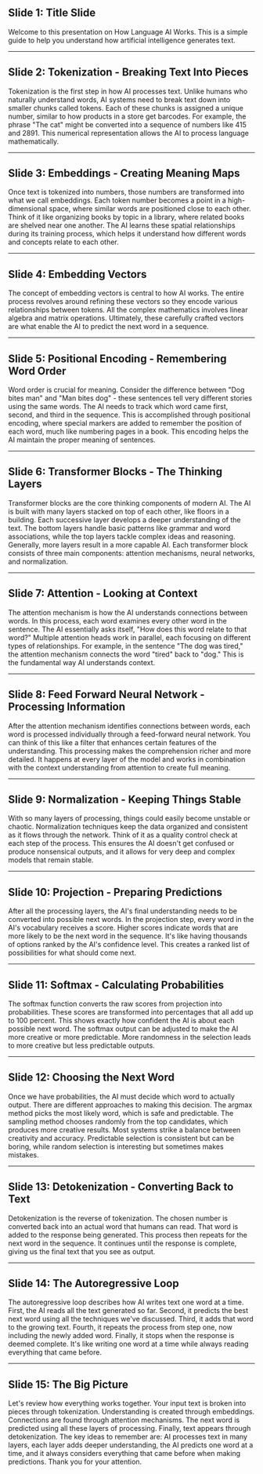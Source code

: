 
## Slide 1: Title Slide
Welcome to this presentation on How Language AI Works. This is a simple guide to help you understand how artificial intelligence generates text.
     

---

## Slide 2: Tokenization - Breaking Text Into Pieces
Tokenization is the first step in how AI processes text. Unlike humans who naturally understand words, AI systems need to break text down into smaller chunks called tokens. Each of these chunks is assigned a unique number, similar to how products in a store get barcodes. For example, the phrase "The cat" might be converted into a sequence of numbers like 415 and 2891. This numerical representation allows the AI to process language mathematically.
     

---

## Slide 3: Embeddings - Creating Meaning Maps
Once text is tokenized into numbers, those numbers are transformed into what we call embeddings. Each token number becomes a point in a high-dimensional space, where similar words are positioned close to each other. Think of it like organizing books by topic in a library, where related books are shelved near one another. The AI learns these spatial relationships during its training process, which helps it understand how different words and concepts relate to each other.
     

---

## Slide 4: Embedding Vectors
The concept of embedding vectors is central to how AI works. The entire process revolves around refining these vectors so they encode various relationships between tokens. All the complex mathematics involves linear algebra and matrix operations. Ultimately, these carefully crafted vectors are what enable the AI to predict the next word in a sequence.
     

---

## Slide 5: Positional Encoding - Remembering Word Order
Word order is crucial for meaning. Consider the difference between "Dog bites man" and "Man bites dog" - these sentences tell very different stories using the same words. The AI needs to track which word came first, second, and third in the sequence. This is accomplished through positional encoding, where special markers are added to remember the position of each word, much like numbering pages in a book. This encoding helps the AI maintain the proper meaning of sentences.
     

---

## Slide 6: Transformer Blocks - The Thinking Layers
Transformer blocks are the core thinking components of modern AI. The AI is built with many layers stacked on top of each other, like floors in a building. Each successive layer develops a deeper understanding of the text. The bottom layers handle basic patterns like grammar and word associations, while the top layers tackle complex ideas and reasoning. Generally, more layers result in a more capable AI. Each transformer block consists of three main components: attention mechanisms, neural networks, and normalization.
     

---

## Slide 7: Attention - Looking at Context
The attention mechanism is how the AI understands connections between words. In this process, each word examines every other word in the sentence. The AI essentially asks itself, "How does this word relate to that word?" Multiple attention heads work in parallel, each focusing on different types of relationships. For example, in the sentence "The dog was tired," the attention mechanism connects the word "tired" back to "dog." This is the fundamental way AI understands context.
     

---

## Slide 8: Feed Forward Neural Network - Processing Information
After the attention mechanism identifies connections between words, each word is processed individually through a feed-forward neural network. You can think of this like a filter that enhances certain features of the understanding. This processing makes the comprehension richer and more detailed. It happens at every layer of the model and works in combination with the context understanding from attention to create full meaning.
     

---

## Slide 9: Normalization - Keeping Things Stable
With so many layers of processing, things could easily become unstable or chaotic. Normalization techniques keep the data organized and consistent as it flows through the network. Think of it as a quality control check at each step of the process. This ensures the AI doesn't get confused or produce nonsensical outputs, and it allows for very deep and complex models that remain stable.
     

---

## Slide 10: Projection - Preparing Predictions
After all the processing layers, the AI's final understanding needs to be converted into possible next words. In the projection step, every word in the AI's vocabulary receives a score. Higher scores indicate words that are more likely to be the next word in the sequence. It's like having thousands of options ranked by the AI's confidence level. This creates a ranked list of possibilities for what should come next.
     

---

## Slide 11: Softmax - Calculating Probabilities
The softmax function converts the raw scores from projection into probabilities. These scores are transformed into percentages that all add up to 100 percent. This shows exactly how confident the AI is about each possible next word. The softmax output can be adjusted to make the AI more creative or more predictable. More randomness in the selection leads to more creative but less predictable outputs.
     

---

## Slide 12: Choosing the Next Word
Once we have probabilities, the AI must decide which word to actually output. There are different approaches to making this decision. The argmax method picks the most likely word, which is safe and predictable. The sampling method chooses randomly from the top candidates, which produces more creative results. Most systems strike a balance between creativity and accuracy. Predictable selection is consistent but can be boring, while random selection is interesting but sometimes makes mistakes.
     

---

## Slide 13: Detokenization - Converting Back to Text
Detokenization is the reverse of tokenization. The chosen number is converted back into an actual word that humans can read. That word is added to the response being generated. This process then repeats for the next word in the sequence. It continues until the response is complete, giving us the final text that you see as output.
     

---

## Slide 14: The Autoregressive Loop
The autoregressive loop describes how AI writes text one word at a time. First, the AI reads all the text generated so far. Second, it predicts the best next word using all the techniques we've discussed. Third, it adds that word to the growing text. Fourth, it repeats the process from step one, now including the newly added word. Finally, it stops when the response is deemed complete. It's like writing one word at a time while always reading everything that came before.
     

---

## Slide 15: The Big Picture
Let's review how everything works together. Your input text is broken into pieces through tokenization. Understanding is created through embeddings. Connections are found through attention mechanisms. The next word is predicted using all these layers of processing. Finally, text appears through detokenization. The key ideas to remember are: AI processes text in many layers, each layer adds deeper understanding, the AI predicts one word at a time, and it always considers everything that came before when making predictions. Thank you for your attention.
     
